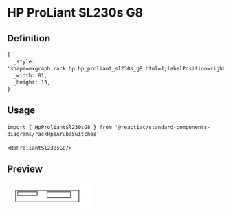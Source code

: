 # HP ProLiant SL230s G8

## Definition

```
{
  _style: 'shape=mxgraph.rack.hp.hp_proliant_sl230s_g8;html=1;labelPosition=right;align=left;spacingLeft=15;dashed=0;shadow=0;fillColor=#ffffff;',
  _width: 81,
  _height: 15,
}
```

## Usage

```
import { HpProliantSl230sG8 } from '@reactiac/standard-components-diagrams/rackHpeArubaSwitches'

<HpProliantSl230sG8/>
```

## Preview

<img src="./hp-proliant-sl230s-g8.png" width="200"/>
